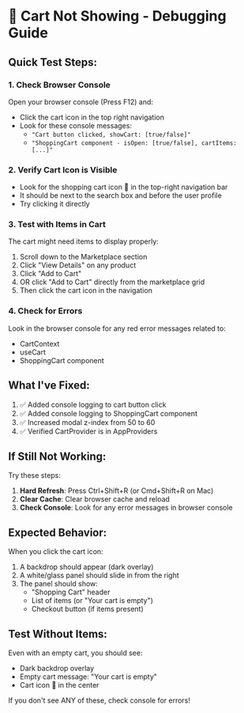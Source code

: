 # 🛒 Cart Not Showing - Debugging Guide

## Quick Test Steps:

### 1. Check Browser Console
Open your browser console (Press F12) and:
- Click the cart icon in the top right navigation
- Look for these console messages:
  - `"Cart button clicked, showCart: [true/false]"`
  - `"ShoppingCart component - isOpen: [true/false], cartItems: [...]"`

### 2. Verify Cart Icon is Visible
- Look for the shopping cart icon 🛒 in the top-right navigation bar
- It should be next to the search box and before the user profile
- Try clicking it directly

### 3. Test with Items in Cart
The cart might need items to display properly:
1. Scroll down to the Marketplace section
2. Click "View Details" on any product
3. Click "Add to Cart"
4. OR click "Add to Cart" directly from the marketplace grid
5. Then click the cart icon in the navigation

### 4. Check for Errors
Look in the browser console for any red error messages related to:
- CartContext
- useCart
- ShoppingCart component

## What I've Fixed:

1. ✅ Added console logging to cart button click
2. ✅ Added console logging to ShoppingCart component
3. ✅ Increased modal z-index from 50 to 60
4. ✅ Verified CartProvider is in AppProviders

## If Still Not Working:

Try these steps:
1. **Hard Refresh**: Press Ctrl+Shift+R (or Cmd+Shift+R on Mac)
2. **Clear Cache**: Clear browser cache and reload
3. **Check Console**: Look for any error messages in browser console

## Expected Behavior:

When you click the cart icon:
1. A backdrop should appear (dark overlay)
2. A white/glass panel should slide in from the right
3. The panel should show:
   - "Shopping Cart" header
   - List of items (or "Your cart is empty")
   - Checkout button (if items present)

## Test Without Items:

Even with an empty cart, you should see:
- Dark backdrop overlay
- Empty cart message: "Your cart is empty"
- Cart icon 🛒 in the center

If you don't see ANY of these, check console for errors!

